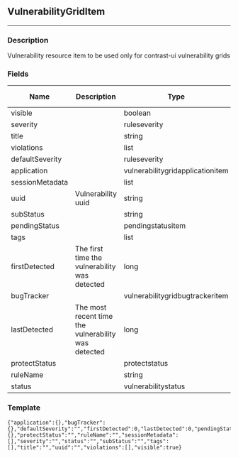 ## VulnerabilityGridItem
---
### Description
Vulnerability resource item to be used only for contrast-ui vulnerability grids
### Fields
| Name | Description | Type | Allowed Values | Required |
| ---- | ----------- | ---- | -------------- | -------- |
| visible |  | boolean |  | false |
| severity |  | ruleseverity |  | false |
| title |  | string |  | false |
| violations |  | list |  | true |
| defaultSeverity |  | ruleseverity |  | false |
| application |  | vulnerabilitygridapplicationitem |  | false |
| sessionMetadata |  | list |  | true |
| uuid | Vulnerability uuid | string |  | false |
| subStatus |  | string |  | false |
| pendingStatus |  | pendingstatusitem |  | false |
| tags |  | list |  | true |
| firstDetected | The first time the vulnerability was detected | long |  | false |
| bugTracker |  | vulnerabilitygridbugtrackeritem |  | false |
| lastDetected | The most recent time the vulnerability was detected | long |  | false |
| protectStatus |  | protectstatus |  | false |
| ruleName |  | string |  | false |
| status |  | vulnerabilitystatus |  | false |
### Template
```
{"application":{},"bugTracker":{},"defaultSeverity":"","firstDetected":0,"lastDetected":0,"pendingStatus":{},"protectStatus":"","ruleName":"","sessionMetadata":[],"severity":"","status":"","subStatus":"","tags":[],"title":"","uuid":"","violations":[],"visible":true}
```
